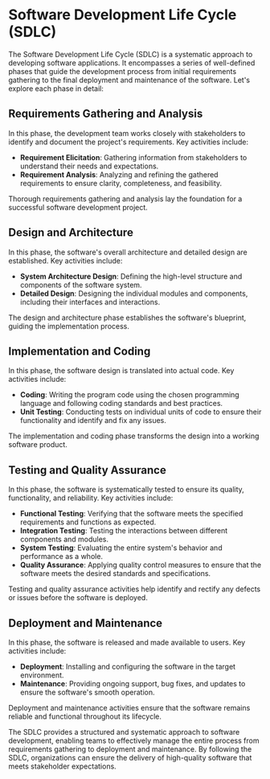 # Software Development Life Cycle (SDLC)

The Software Development Life Cycle (SDLC) is a systematic approach to developing software applications. It encompasses a series of well-defined phases that guide the development process from initial requirements gathering to the final deployment and maintenance of the software. Let's explore each phase in detail:

## Requirements Gathering and Analysis

In this phase, the development team works closely with stakeholders to identify and document the project's requirements. Key activities include:

- **Requirement Elicitation**: Gathering information from stakeholders to understand their needs and expectations.
- **Requirement Analysis**: Analyzing and refining the gathered requirements to ensure clarity, completeness, and feasibility.

Thorough requirements gathering and analysis lay the foundation for a successful software development project.

## Design and Architecture

In this phase, the software's overall architecture and detailed design are established. Key activities include:

- **System Architecture Design**: Defining the high-level structure and components of the software system.
- **Detailed Design**: Designing the individual modules and components, including their interfaces and interactions.

The design and architecture phase establishes the software's blueprint, guiding the implementation process.

## Implementation and Coding

In this phase, the software design is translated into actual code. Key activities include:

- **Coding**: Writing the program code using the chosen programming language and following coding standards and best practices.
- **Unit Testing**: Conducting tests on individual units of code to ensure their functionality and identify and fix any issues.

The implementation and coding phase transforms the design into a working software product.

## Testing and Quality Assurance

In this phase, the software is systematically tested to ensure its quality, functionality, and reliability. Key activities include:

- **Functional Testing**: Verifying that the software meets the specified requirements and functions as expected.
- **Integration Testing**: Testing the interactions between different components and modules.
- **System Testing**: Evaluating the entire system's behavior and performance as a whole.
- **Quality Assurance**: Applying quality control measures to ensure that the software meets the desired standards and specifications.

Testing and quality assurance activities help identify and rectify any defects or issues before the software is deployed.

## Deployment and Maintenance

In this phase, the software is released and made available to users. Key activities include:

- **Deployment**: Installing and configuring the software in the target environment.
- **Maintenance**: Providing ongoing support, bug fixes, and updates to ensure the software's smooth operation.

Deployment and maintenance activities ensure that the software remains reliable and functional throughout its lifecycle.

The SDLC provides a structured and systematic approach to software development, enabling teams to effectively manage the entire process from requirements gathering to deployment and maintenance. By following the SDLC, organizations can ensure the delivery of high-quality software that meets stakeholder expectations.